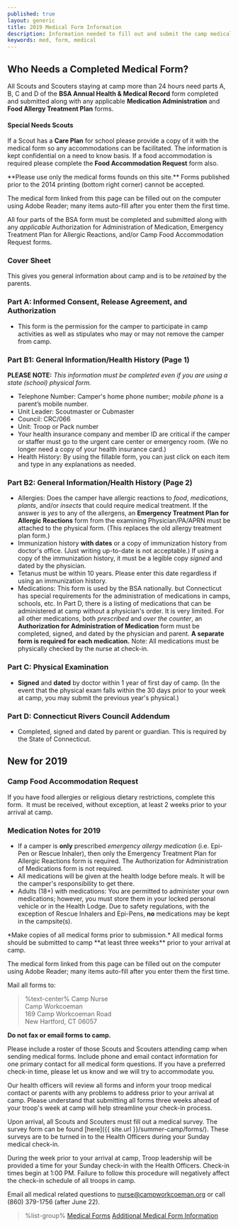 ```yaml
---
published: true
layout: generic
title: 2019 Medical Form Information
description: Information needed to fill out and submit the camp medical form.
keywords: med, form, medical
---
```


## Who Needs a Completed Medical Form?

All Scouts and Scouters staying at camp more than 24 hours need parts A, B, C and D of the **BSA Annual Health & Medical Record** form completed and submitted along with any applicable **Medication Administration** and **Food Allergy Treatment Plan** forms.

#### Special Needs Scouts

If a Scout has a **Care Plan** for school please provide a copy of it with the medical form so any accommodations can be facilitated.  The information is kept confidential on a need to know basis. If a food accommodation is required please complete the **Food Accommodation Request** form also.

<div class="alert alert-info">
**Please use only the medical forms founds on this site.** Forms published prior to the 2014 printing (bottom right corner) cannot be accepted.

The medical form linked from this page can be filled out on the computer using Adobe Reader; many items auto-fill after you enter them the first time.
</div>

All four parts of the BSA form must be completed and submitted along with any *applicable* Authorization for Administration of Medication, Emergency Treatment Plan for Allergic Reactions, and/or Camp Food Accommodation Request forms.

### Cover Sheet

This gives you general information about camp and is to be *retained* by the parents.

### Part A: Informed Consent, Release Agreement, and Authorization

* This form is the permission for the camper to participate in camp activities as well as stipulates who may or may not remove the camper from camp.

### Part B1: General Information/Health History (Page 1)

**PLEASE NOTE:** *This information must be completed even if you are using a state (school) physical form.*

* Telephone Number: Camper's home phone number; *mobile phone* is a parent’s mobile number.
* Unit Leader: Scoutmaster or Cubmaster
* Council: CRC/066
* Unit: Troop or Pack number
* Your health insurance company and member ID are critical if the camper or staffer must go to the urgent care center or emergency room. (We no longer need a copy of your health insurance card.) 
* Health History: By using the fillable form, you can just click on each item and type in any explanations as needed.

### Part B2: General Information/Health History (Page 2)

* Allergies: Does the camper have allergic reactions to *food*, *medications*, *plants*, and/or *insects* that could require medical treatment. If the answer is *yes* to any of the allergens, an **Emergency Treatment Plan for Allergic Reactions** form from the examining Physician/PA/APRN must be attached to the physical form. (This replaces the old allergy treatment plan form.)
* Immunization history **with dates** or a copy of immunization history from doctor's office. (Just writing up-to-date is not acceptable.) If using a copy of the immunization history, it must be a legible copy *signed* and dated by the physician.
* Tetanus must be within 10 years. Please enter this date regardless if using an immunization history. 
* Medications: This form is used by the BSA nationally. but Connecticut has special requirements for the administration of medications in camps, schools, etc. In Part D, there is a listing of medications that can be administered at camp without a physician's order. It is very limited. For all other medications, both *prescribed* and *over the counter*, an **Authorization for Administration of Medication** form must be completed, signed, and dated by the physician and parent. **A separate form is required for each medication.** Note: All medications must be physically checked by the nurse at check-in.

### Part C: Physical Examination

* **Signed** and **dated** by doctor within 1 year of first day of camp. (In the event that the physical exam falls within the 30 days prior to your week at camp, you may submit the previous year's physical.)

### Part D: Connecticut Rivers Council Addendum

* Completed, signed and dated by parent or guardian. This is required by the State of Connecticut.

## New for 2019

### Camp Food Accommodation Request

If you have food allergies or religious dietary restrictions, complete this form.  It must be received, without exception, at least 2 weeks prior to your arrival at camp.

### Medication Notes for 2019

* If a camper is **only** prescribed *emergency allergy medication* (i.e. Epi-Pen or Rescue Inhaler), then only the Emergency Treatment Plan for Allergic Reactions form is required. The Authorization for Administration of Medications form is not required.
* All medications will be given at the health lodge before meals. It will be the camper's responsibility to get there.
* Adults (18+) with medications: You are permitted to administer your own medications; however, you must store them in your locked personal vehicle or in the Health Lodge. Due to safety regulations, with the exception of Rescue Inhalers and Epi-Pens, **no** medications may be kept in the campsite(s).

<div class="alert alert-info">
*Make copies of all medical forms prior to submission.* All medical forms should be submitted to camp **at least three weeks** prior to your arrival at camp.

The medical form linked from this page can be filled out on the computer using Adobe Reader; many items auto-fill after you enter them the first time.
</div>

Mail all forms to:
> %text-center%
> Camp Nurse<br/>
> Camp Workcoeman<br/>
> 169 Camp Workcoeman Road<br/>
> New Hartford, CT 06057<br/>

**Do not fax or email forms to camp.**

Please include a roster of those Scouts and Scouters attending camp when sending medical forms. Include phone and email contact information for one primary contact for all medical form questions. If you have a preferred check-in time, please let us know and we will try to accommodate you.

Our health officers will review all forms and inform your troop medical contact or parents with any problems to address prior to your arrival at camp. Please understand that submitting all forms three weeks ahead of your troop's week at camp will help streamline your check-in process.

Upon arrival, all Scouts and Scouters must fill out a medical survey. The survey form can be found [here]({{ site.url }}/summer-camp/forms/). These surveys are to be turned in to the Health Officers during your Sunday medical check-in.

During the week prior to your arrival at camp, Troop leadership will be provided a time for your Sunday check-in with the Health Officers. Check-in times begin at 1:00 PM. Failure to follow this procedure will negatively affect the check-in schedule of all troops in camp.

Email all medical related questions to [nurse@campworkcoeman.org](mailto:nurse@campworkcoeman.org) or call (860) 379-1756 (after June 22).

> %list-group%
> <a href="{{ site.url }}/summer-camp/forms/" class="list-group-item">Medical Forms</a>
> <a href="{{ site.url }}/pdf/2018/2018-med-form-info.pdf" class="list-group-item">Additional Medical Form Information</a>
